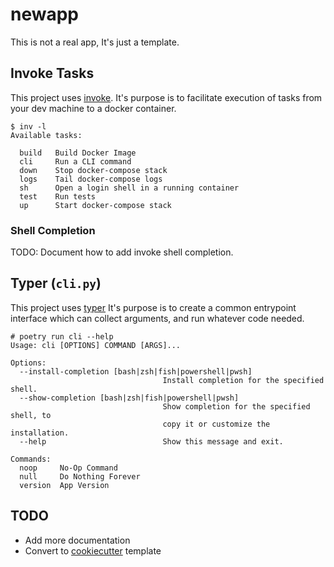 # newapp

This is not a real app, It's just a template.


## Invoke Tasks
This project uses [invoke](https://pypi.org/project/invoke/). It's purpose is to facilitate
execution of tasks from your dev machine to a docker container.

```
$ inv -l
Available tasks:

  build   Build Docker Image
  cli     Run a CLI command
  down    Stop docker-compose stack
  logs    Tail docker-compose logs
  sh      Open a login shell in a running container
  test    Run tests
  up      Start docker-compose stack
```

### Shell Completion
TODO: Document how to add invoke shell completion.


## Typer (`cli.py`)
This project uses [typer](https://pypi.org/project/typer/) It's purpose is to create a common entrypoint interface which can
collect arguments, and run whatever code needed.

```
# poetry run cli --help
Usage: cli [OPTIONS] COMMAND [ARGS]...

Options:
  --install-completion [bash|zsh|fish|powershell|pwsh]
                                  Install completion for the specified shell.
  --show-completion [bash|zsh|fish|powershell|pwsh]
                                  Show completion for the specified shell, to
                                  copy it or customize the installation.
  --help                          Show this message and exit.

Commands:
  noop     No-Op Command
  null     Do Nothing Forever
  version  App Version
```


## TODO
* Add more documentation
* Convert to [cookiecutter](https://pypi.org/project/cookiecutter/) template